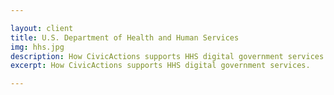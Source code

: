 ```yaml
---

layout: client
title: U.S. Department of Health and Human Services
img: hhs.jpg
description: How CivicActions supports HHS digital government services.
excerpt: How CivicActions supports HHS digital government services.

---
```

